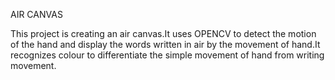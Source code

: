 AIR CANVAS

This project is creating an air canvas.It uses OPENCV to detect the motion of the hand and display the words written in air by the movement of hand.It recognizes colour to differentiate the simple movement of hand from writing movement.

